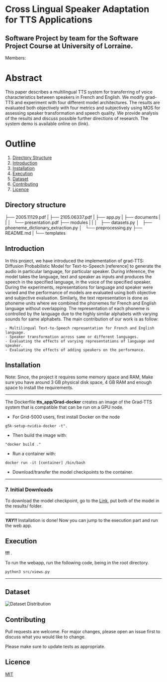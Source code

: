 
# Cross Lingual Speaker Adaptation for TTS Applications


## Software Project by team for the Software Project Course at University of Lorraine.
Members: 

# Abstract

This paper describes a multilingual TTS system for transferring of voice characteristics between speakers in French and English. We modify grad-TTS and experiment with four different model architectures. The results are evaluated both objectively with four metrics and subjectively using MOS for assessing speaker transformation and speech quality. We provide analysis of the results and discuss possible further directions of research. The system demo is available online on (link).

# Outline

1. [Directory Structure](#directory-structure)
2. [Introduction](#introduction)
3. [Installation](#installation)
4. [Execution](#execution)
5. [Dataset](#dataset)
6. [Contributing](#contributing)
7. [Licence](#licence)


## Directory structure

├── 2005.11129.pdf 
|
├── 2105.06337.pdf 
|
├── app.py 
|
├── documents 
|   |
│   └── presentation.pdf 
├── modules 
|   |
│   ├── datasets.py 
│   ├── phoeneme_dictionary_extraction.py 
│   └── preprocessing.py 
├── README.md 
|
└── templates 

    


## Introduction

In this project, we have introduced the implementation of grad-TTS: Diffusion Probabilistic Model for Text-to-Speech [reference] to generate the audio in particular language, for particular speaker. During inference, the model takes the language, text and speaker as inputs and produces the speech in the specified language, in the voice of the specified speaker. During the experiments, representations for language and speaker were varied and the performance of models are evaluated using both objective and subjective evaluation. Similarly, the text representation is done as phoneme units where we combined the phonemes for French and English language without overlapping. The representation of each phoneme is controlled by the language due to the highly similar alphabets with varying sounds for same alphabets. The main contribution of our work is as follow:


    - Multilingual Text-to-Speech representation for French and English language.
    - Speaker transformation across same or different languages.
    - Evaluating the effects of varying representations of language and speaker.
    - Evaluating the effects of adding speakers on the performance.



## Installation

Note: Since, the project it requires some memory space and RAM, Make sure you have around 3 GB physical disk space, 4 GB RAM and enough space to install the requirements. 

---

The Dockerfile **tts_app/Grad-docker** creates an image of the Grad-TTS system that is compatible that can be run on a GPU node.

- For Grid-5000 users, first install Docker on the node 

```
g5k-setup-nvidia-docker -t".
```

- Then build the image with:

```
"docker build ."
```

- Run a container with:

```
docker run -it [container] /bin/bash
```

- Download/transfer the model checkpoints to the container.

---

### 7. Initial Downloads

To download the model checkpoint, go to the [Link](), put both of the model in the results/ folder.

************************************************************************************************************************************
**_YAY!!_** Installation is done! Now you can jump to the execution part and run the web app.


## Execution
**!!!** .

To run the webapp, run the following code, being in the root directory.

    python3 src/views.py

---


## Dataset
![Dataset Distribution](data.png)
## Contributing
Pull requests are welcome. For major changes, please open an issue first to discuss what you would like to change.

Please make sure to update tests as appropriate.

## Licence
[MIT](https://choosealicense.com/licenses/mit/)
